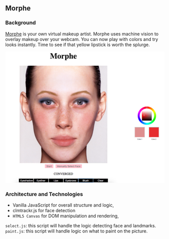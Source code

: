 ## Morphe

### Background

[Morphe][morphe] is your own virtual makeup artist. Morphe uses machine vision to overlay makeup over your webcam. You can now play with colors and try looks instantly. Time to see if that yellow lipstick is worth the splurge.

[![Morphe][sample]][morphe]



### Architecture and Technologies

- Vanilla JavaScript for overall structure and logic,
- clmtrackr.js for face detection
- `HTML5 Canvas` for DOM manipulation and rendering,

`select.js`: this script will handle the logic detecting face and landmarks.
`paint.js`: this script will handle logic on what to paint on the picture.

[morphe]: https://tiramisu24.github.io/
[sample]: docs/wireframe/example.png
